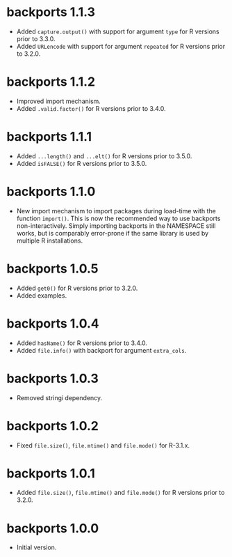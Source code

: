# backports 1.1.3

* Added `capture.output()` with support for argument `type` for R versions prior to 3.3.0.
* Added `URLencode` with support for argument `repeated` for R versions prior to 3.2.0.

# backports 1.1.2

* Improved import mechanism.
* Added `.valid.factor()` for R versions prior to 3.4.0.

# backports 1.1.1

* Added `...length()` and `...elt()` for R versions prior to 3.5.0.
* Added `isFALSE()` for R versions prior to 3.5.0.

# backports 1.1.0

* New import mechanism to import packages during load-time with the function `import()`.
  This is now the recommended way to use backports non-interactively.
  Simply importing backports in the NAMESPACE still works, but is comparably error-prone
  if the same library is used by multiple R installations.

# backports 1.0.5

* Added `get0()` for R versions prior to 3.2.0.
* Added examples.

# backports 1.0.4

* Added `hasName()` for R versions prior to 3.4.0.
* Added `file.info()` with backport for argument `extra_cols`.

# backports 1.0.3

* Removed stringi dependency.

# backports 1.0.2

* Fixed `file.size()`, `file.mtime()` and `file.mode()` for R-3.1.x.

# backports 1.0.1

* Added `file.size()`, `file.mtime()` and `file.mode()` for R versions prior to 3.2.0.

# backports 1.0.0

* Initial version.
